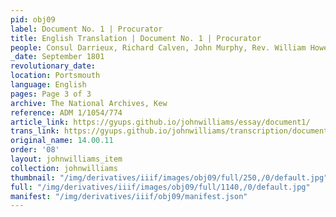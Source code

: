 ```yaml
---
pid: obj09
label: Document No. 1 | Procurator
title: English Translation | Document No. 1 | Procurator
people: Consul Darrieux, Richard Calven, John Murphy, Rev. William Howell (translator)
_date: September 1801
revolutionary_date:
location: Portsmouth
language: English
pages: Page 3 of 3
archive: The National Archives, Kew
reference: ADM 1/1054/774
article_link: https://gyups.github.io/johnwilliams/essay/document1/
trans_link: https://gyups.github.io/johnwilliams/transcription/document1/
original_name: 14.00.11
order: '08'
layout: johnwilliams_item
collection: johnwilliams
thumbnail: "/img/derivatives/iiif/images/obj09/full/250,/0/default.jpg"
full: "/img/derivatives/iiif/images/obj09/full/1140,/0/default.jpg"
manifest: "/img/derivatives/iiif/obj09/manifest.json"
---
```

